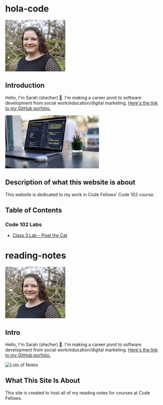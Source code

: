 # hola-code

![headshot](headshot_small.jpg)

## Introduction
Hello, I'm Sarah (she/her) 👋. I'm making a career pivot to software development from social work/education/digital marketing.
[Here's the link to my GitHub porfolio.](https://github.com/s-glass)

![computer image](computer.jpg)

## Description of what this website is about
This website is dedicated to my work in Code Fellows' Code 102 course.

## Table of Contents

### Code 102 Labs

* [Class 3 Lab - Pixel the Cat](https://s-glass.github.io/hola-code/index)

# reading-notes
![headshot](headshot_small.jpg)

## Intro
Hello, I'm Sarah (she/her) 👋. I'm making a career pivot to software development from social work/education/digital marketing.
[Here's the link to my GitHub porfolio.](https://github.com/s-glass)

![Lots of Notes](notes.jpg)

## What This Site Is About
This site is created to host all of my reading notes for courses at Code Fellows.